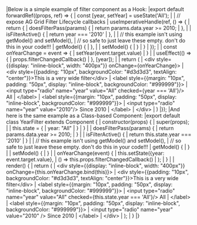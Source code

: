 <framework-specific-section frameworks="react">
|Below is a simple example of filter component as a Hook:
</framework-specific-section>

<framework-specific-section frameworks="react">
<snippet transform={false} language="jsx">
|export default forwardRef((props, ref) => {
|    const [year, setYear] = useState('All');
|
|    // expose AG Grid Filter Lifecycle callbacks
|    useImperativeHandle(ref, () => {
|        return {
|            doesFilterPass(params) {
|                return params.data.year >= 2010;
|            },
|
|            isFilterActive() {
|                return year === '2010'
|            },
|
|            // this example isn't using getModel() and setModel(),
|            // so safe to just leave these empty. don't do this in your code!!!
|            getModel() {
|            },
|
|            setModel() {
|            }
|        }
|    });
|
|    const onYearChange = event => {
|        setYear(event.target.value)
|    }
|
|    useEffect(() => {
|        props.filterChangedCallback()
|    }, [year]);
|
|    return (
|        &lt;div style={{display: "inline-block", width: "400px"}} onChange={onYearChange}>
|            &lt;div style={{padding: "10px", backgroundColor: "#d3d3d3", textAlign: "center"}}>This is a very wide filter&lt;/div>
|            &lt;label style={{margin: "10px", padding: "50px", display: "inline-block", backgroundColor: "#999999"}}>
|                &lt;input type="radio" name="year" value="All" checked={year === 'All'}/> All
|            &lt;/label>
|            &lt;label style={{margin: "10px", padding: "50px", display: "inline-block", backgroundColor: "#999999"}}>
|                &lt;input type="radio" name="year" value="2010"/> Since 2010
|            &lt;/label>
|        &lt;/div>
|    )
|});
</snippet>
</framework-specific-section>

<framework-specific-section frameworks="react">
|And here is the same example as a Class-based Component:
</framework-specific-section>

<framework-specific-section frameworks="react">
<snippet transform={false} language="jsx">
|export default class YearFilter extends Component {
|    constructor(props) {
|        super(props);
|
|        this.state = {
|            year: "All"
|        }
|    }
|
|    doesFilterPass(params) {
|        return params.data.year >= 2010;
|    }
|
|    isFilterActive() {
|        return this.state.year === '2010'
|    }
|
|    // this example isn't using getModel() and setModel(),
|    // so safe to just leave these empty. don't do this in your code!!!
|    getModel() {
|    }
|
|    setModel() {
|    }
|
|    onYearChange(event) {
|        this.setState({year: event.target.value},
|            () => this.props.filterChangedCallback()
|        );
|    }
|
|    render() {
|        return (
|            &lt;div style={{display: "inline-block", width: "400px"}} onChange={this.onYearChange.bind(this)}>
|                &lt;div style={{padding: "10px", backgroundColor: "#d3d3d3", textAlign: "center"}}>This is a very wide filter&lt;/div>
|                &lt;label style={{margin: "10px", padding: "50px", display: "inline-block", backgroundColor: "#999999"}}>
|                    &lt;input type="radio" name="year" value="All" checked={this.state.year === 'All'}/> All
|                &lt;/label>
|                &lt;label style={{margin: "10px", padding: "50px", display: "inline-block", backgroundColor: "#999999"}}>
|                    &lt;input type="radio" name="year" value="2010" /> Since 2010
|                &lt;/label>
|            &lt;/div>
|        );
|    }
|}
</snippet>
</framework-specific-section>